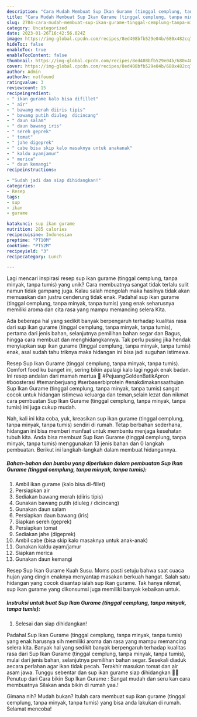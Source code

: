 ```yaml
---
description: "Cara Mudah Membuat Sup Ikan Gurame (tinggal cemplung, tanpa minyak, tanpa tumis) yang Enak"
title: "Cara Mudah Membuat Sup Ikan Gurame (tinggal cemplung, tanpa minyak, tanpa tumis) yang Enak"
slug: 2784-cara-mudah-membuat-sup-ikan-gurame-tinggal-cemplung-tanpa-minyak-tanpa-tumis-yang-enak
category: Uncategorized
date: 2023-01-26T16:42:56.024Z
image: https://img-global.cpcdn.com/recipes/8ed408bfb529e04b/680x482cq70/sup-ikan-gurame-tinggal-cemplung-tanpa-minyak-tanpa-tumis-foto-resep-utama.jpg
hideToc: false
enableToc: true
enableTocContent: false
thumbnail: https://img-global.cpcdn.com/recipes/8ed408bfb529e04b/680x482cq70/sup-ikan-gurame-tinggal-cemplung-tanpa-minyak-tanpa-tumis-foto-resep-utama.jpg
cover: https://img-global.cpcdn.com/recipes/8ed408bfb529e04b/680x482cq70/sup-ikan-gurame-tinggal-cemplung-tanpa-minyak-tanpa-tumis-foto-resep-utama.jpg
author: Admin
authorAv: notfound
ratingvalue: 3
reviewcount: 15
recipeingredient:
- " ikan gurame kalo bisa difillet"
- " air"
- " bawang merah diiris tipis"
- " bawang putih diuleg  dicincang"
- " daun salam"
- " daun bawang iris"
- " sereh geprek"
- " tomat"
- " jahe digeprek"
- " cabe bisa skip kalo masaknya untuk anakanak"
- " kaldu ayamjamur"
- " merica"
- " daun kemangi"
recipeinstructions:

- "Sudah jadi dan siap dihidangkan!"
categories:
- Resep
tags:
- sup
- ikan
- gurame

katakunci: sup ikan gurame 
nutrition: 285 calories
recipecuisine: Indonesian
preptime: "PT10M"
cooktime: "PT52M"
recipeyield: "3"
recipecategory: Lunch

---
```





Lagi mencari inspirasi resep sup ikan gurame (tinggal cemplung, tanpa minyak, tanpa tumis) yang unik? Cara membuatnya sangat tidak terlalu sulit namun tidak gampang juga. Kalau salah mengolah maka hasilnya tidak akan memuaskan dan justru cenderung tidak enak. Padahal sup ikan gurame (tinggal cemplung, tanpa minyak, tanpa tumis) yang enak seharusnya memiliki aroma dan cita rasa yang mampu memancing selera Kita.





Ada beberapa hal yang sedikit banyak berpengaruh terhadap kualitas rasa dari sup ikan gurame (tinggal cemplung, tanpa minyak, tanpa tumis), pertama dari jenis bahan, selanjutnya pemilihan bahan segar dan Bagus, hingga cara membuat dan menghidangkannya. Tak perlu pusing jika hendak menyiapkan sup ikan gurame (tinggal cemplung, tanpa minyak, tanpa tumis) enak,      asal sudah tahu triknya maka hidangan ini bisa jadi suguhan istimewa.














Resep Sup Ikan Gurame (tinggal cemplung, tanpa minyak, tanpa tumis). Comfort food ku banget ini, sering bikin apalagi kalo lagi nggak enak badan. Ini resep andalan dari mamah mertua 💚 #PejuangGoldenBatikApron #boosterasi #temanberjuang #serbaserbiprotein #enakdimakansaathujan Sup Ikan Gurame (tinggal cemplung, tanpa minyak, tanpa tumis) sangat cocok untuk hidangan istimewa keluarga dan teman,selain lezat dan nikmat cara pembuatan Sup Ikan Gurame (tinggal cemplung, tanpa minyak, tanpa tumis) ini juga cukup mudah.






Nah, kali ini kita coba, yuk, kreasikan sup ikan gurame (tinggal cemplung, tanpa minyak, tanpa tumis) sendiri di rumah. Tetap berbahan sederhana, hidangan ini bisa memberi manfaat untuk membantu menjaga kesehatan tubuh kita. Anda bisa membuat Sup Ikan Gurame (tinggal cemplung, tanpa minyak, tanpa tumis) menggunakan 13 jenis bahan dan 0 langkah pembuatan. Berikut ini langkah-langkah dalam membuat hidangannya.

<!--inarticleads1-->

##### Bahan-bahan dan bumbu yang diperlukan dalam pembuatan Sup Ikan Gurame (tinggal cemplung, tanpa minyak, tanpa tumis):

1. Ambil  ikan gurame (kalo bisa di-fillet)
1. Persiapkan  air
1. Sediakan  bawang merah (diiris tipis)
1. Gunakan  bawang putih (diuleg / dicincang)
1. Gunakan  daun salam
1. Persiapkan  daun bawang (iris)
1. Siapkan  sereh (geprek)
1. Persiapkan  tomat
1. Sediakan  jahe (digeprek)
1. Ambil  cabe (bisa skip kalo masaknya untuk anak-anak)
1. Gunakan  kaldu ayam/jamur
1. Siapkan  merica
1. Gunakan  daun kemangi


Resep Sup Ikan Gurame Kuah Susu. Moms pasti setuju bahwa saat cuaca hujan yang dingin enaknya menyantap masakan berkuah hangat. Salah satu hidangan yang cocok disantap ialah sup ikan gurame. Tak hanya nikmat, sup ikan gurame yang dikonsumsi juga memiliki banyak kebaikan untuk. 

<!--inarticleads2-->

##### Instruksi untuk buat Sup Ikan Gurame (tinggal cemplung, tanpa minyak, tanpa tumis):


1. Selesai dan siap dihidangkan!

Padahal Sup Ikan Gurame (tinggal cemplung, tanpa minyak, tanpa tumis) yang enak harusnya sih memiliki aroma dan rasa yang mampu memancing selera kita. Banyak hal yang sedikit banyak berpengaruh terhadap kualitas rasa dari Sup Ikan Gurame (tinggal cemplung, tanpa minyak, tanpa tumis), mulai dari jenis bahan, selanjutnya pemilihan bahan segar. Sesekali diaduk aecara perlahan agar ikan tidak pecah. Terakhir masukan tomat dan air asam jawa. Tunggu sebentar dan sup ikan gurame siap dihidangkan 🤎🤎 Penutup dari Cara bikin Sup Ikan Gurame : Sangat mudah dan seru kan cara membuatnya Silakan anda bikin di rumah yaa.! 

Gimana nih? Mudah bukan? Itulah cara membuat sup ikan gurame (tinggal cemplung, tanpa minyak, tanpa tumis) yang bisa anda lakukan di rumah. Selamat mencoba!
